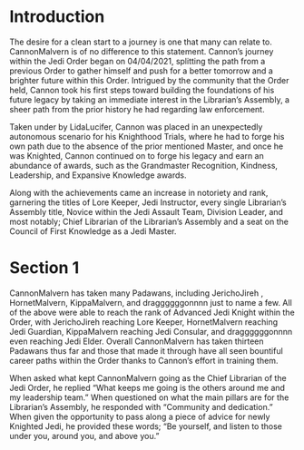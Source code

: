 # Introduction

The desire for a clean start to a journey is one that many can relate to.
CannonMalvern is of no difference to this statement.
Cannon’s journey within the Jedi Order began on 04/04/2021, splitting the path from a previous Order to gather himself and push for a better tomorrow and a brighter future within this Order.
Intrigued by the community that the Order held, Cannon took his first steps toward building the foundations of his future legacy by taking an immediate interest in the Librarian’s Assembly, a sheer path from the prior history he had regarding law enforcement.

Taken under by LidaLucifer, Cannon was placed in an unexpectedly autonomous scenario for his Knighthood Trials, where he had to forge his own path due to the absence of the prior mentioned Master, and once he was Knighted, Cannon continued on to forge his legacy and earn an abundance of awards, such as the Grandmaster Recognition, Kindness, Leadership, and Expansive Knowledge awards.

Along with the achievements came an increase in notoriety and rank, garnering the titles of Lore Keeper, Jedi Instructor, every single Librarian’s Assembly title, Novice within the Jedi Assault Team, Division Leader, and most notably; Chief Librarian of the Librarian’s Assembly and a seat on the Council of First Knowledge as a Jedi Master.

# Section 1

CannonMalvern has taken many Padawans, including JerichoJireh , HornetMalvern, KippaMalvern, and draggggggonnnn just to name a few.
All of the above were able to reach the rank of Advanced Jedi Knight within the Order, with JerichoJireh reaching Lore Keeper, HornetMalvern reaching Jedi Guardian, KippaMalvern reaching Jedi Consular, and draggggggonnnn even reaching Jedi Elder.
Overall CannonMalvern has taken thirteen Padawans thus far and those that made it through have all seen bountiful career paths within the Order thanks to Cannon’s effort in training them.

When asked what kept CannonMalvern going as the Chief Librarian of the Jedi Order, he replied “What keeps me going is the others around me and my leadership team.”
When questioned on what the main pillars are for the Librarian’s Assembly, he responded with “Community and dedication.”
When given the opportunity to pass along a piece of advice for newly Knighted Jedi, he provided these words; “Be yourself, and listen to those under you, around you, and above you.”
